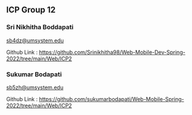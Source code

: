 ## ICP Group 12

### Sri Nikhitha Boddapati
sb4dz@umsystem.edu

Github Link : https://github.com/Srinikhitha98/Web-Mobile-Dev-Spring-2022/tree/main/Web/ICP2


### Sukumar Bodapati
sb5zh@umsystem.edu

Github Link : https://github.com/sukumarbodapati/Web-Mobile-Spring-2022/tree/main/Web/ICP2

